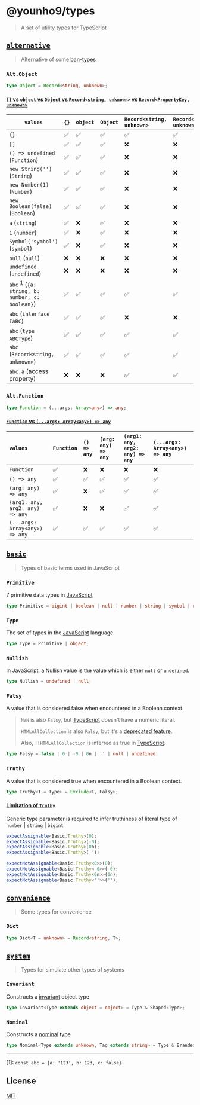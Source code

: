 # @younho9/types

> A set of utility types for TypeScript

## [`alternative`](src/alternative.ts)

> Alternative of some [ban-types](https://github.com/typescript-eslint/typescript-eslint/blob/master/packages/eslint-plugin/docs/rules/ban-types.md)

### `Alt.Object`

```ts
type Object = Record<string, unknown>;
```

#### [`{}` vs `object` vs `Object` vs `Record<string, unknown>` vs `Record<PropertyKey, unknown>`](__tests__/alternative.test-d.ts#L33)

| `values`                                                          | `{}` | `object` | `Object` | `Record<string, unknown>` | `Record<PropertyKey, unknown>` |
| ----------------------------------------------------------------- | :--- | :------- | :------- | :------------------------ | :----------------------------- |
| `{}`                                                              | ✅   | ✅       | ✅       | ✅                        | ✅                             |
| `[]`                                                              | ✅   | ✅       | ✅       | ❌                        | ❌                             |
| `() => undefined` (`Function`)                                    | ✅   | ✅       | ✅       | ❌                        | ❌                             |
| `new String('')` (`String`)                                       | ✅   | ✅       | ✅       | ❌                        | ❌                             |
| `new Number(1)` (`Number`)                                        | ✅   | ✅       | ✅       | ❌                        | ❌                             |
| `new Boolean(false)` (`Boolean`)                                  | ✅   | ✅       | ✅       | ❌                        | ❌                             |
| `a` (`string`)                                                    | ✅   | ❌       | ✅       | ❌                        | ❌                             |
| `1` (`number`)                                                    | ✅   | ❌       | ✅       | ❌                        | ❌                             |
| `Symbol('symbol')` (`symbol`)                                     | ✅   | ❌       | ✅       | ❌                        | ❌                             |
| `null` (`null`)                                                   | ❌   | ❌       | ❌       | ❌                        | ❌                             |
| `undefined` (`undefined`)                                         | ❌   | ❌       | ❌       | ❌                        | ❌                             |
| `abc` <sup>[1](#abc)</sup> (`{a: string; b: number; c: boolean}`) | ✅   | ✅       | ✅       | ✅                        | ✅                             |
| `abc` (`interface IABC`)                                          | ✅   | ✅       | ✅       | ❌                        | ❌                             |
| `abc` (`type ABCType`)                                            | ✅   | ✅       | ✅       | ✅                        | ✅                             |
| `abc` (`Record<string, unknown>`)                                 | ✅   | ✅       | ✅       | ✅                        | ✅                             |
| `abc.a` (access property)                                         | ❌   | ❌       | ❌       | ✅                        | ✅                             |

### `Alt.Function`

```ts
type Function = (...args: Array<any>) => any;
```

#### [`Function` vs `(...args: Array<any>) => any`](__tests__/alternative.test-d.ts#L243)

| `values`                        | `Function` | `() => any` | `(arg: any) => any` | `(arg1: any, arg2: any) => any` | `(...args: Array<any>) => any` |
| :------------------------------ | :--------- | :---------- | :------------------ | :------------------------------ | :----------------------------- |
| `Function`                      | ✅         | ❌          | ❌                  | ❌                              | ❌                             |
| `() => any`                     | ✅         | ✅          | ✅                  | ✅                              | ✅                             |
| `(arg: any) => any`             | ✅         | ❌          | ✅                  | ✅                              | ✅                             |
| `(arg1: any, arg2: any) => any` | ✅         | ❌          | ❌                  | ✅                              | ✅                             |
| `(...args: Array<any>) => any`  | ✅         | ✅          | ✅                  | ✅                              | ✅                             |

## [`basic`](src/basic.ts)

> Types of basic terms used in JavaScript

### `Primitive`

7 primitive data types in [JavaScript](https://developer.mozilla.org/en-US/docs/Glossary/Primitive)

```ts
type Primitive = bigint | boolean | null | number | string | symbol | undefined;
```

### `Type`

The set of types in the [JavaScript](https://developer.mozilla.org/en-US/docs/Web/JavaScript/Data_structures#javascript_types) language.

```ts
type Type = Primitive | object;
```

### `Nullish`

In JavaScript, a [Nullish](https://developer.mozilla.org/en-US/docs/Glossary/Nullish) value is the value which is either `null` or `undefined`.

```ts
type Nullish = undefined | null;
```

### `Falsy`

A value that is considered false when encountered in a Boolean context.

> `NaN` is also `Falsy`, but [TypeScript](https://github.com/Microsoft/TypeScript/issues/15135) doesn't have a numeric literal.
>
> `HTMLAllCollection` is also `Falsy`, but it's a [deprecated feature](https://developer.mozilla.org/en-US/docs/Web/API/Document/all).
>
> Also, `!!HTMLAllCollection` is inferred as true in [TypeScript](https://www.typescriptlang.org/play?#code/MYewdgzgLgBAlhAEgFQLIBkCCAbbBhEXAU2CjnGQCcBXKACwE8YBeGAQjYBMRhqBbImCgA6AIa4A3EA).

```ts
type Falsy = false | 0 | -0 | 0n | '' | null | undefined;
```

### `Truthy`

A value that is considered true when encountered in a Boolean context.

```ts
type Truthy<T = Type> = Exclude<T, Falsy>;
```

#### [Limitation of `Truthy`](__tests__/basic.test-d.ts#L170)

Generic type parameter is required to infer truthiness of literal type of `number` | `string` | `bigint`

```ts
expectAssignable<Basic.Truthy>(0);
expectAssignable<Basic.Truthy>(-0);
expectAssignable<Basic.Truthy>(0n);
expectAssignable<Basic.Truthy>('');

expectNotAssignable<Basic.Truthy<0>>(0);
expectNotAssignable<Basic.Truthy<-0>>(-0);
expectNotAssignable<Basic.Truthy<0n>>(0n);
expectNotAssignable<Basic.Truthy<''>>('');
```

## [`convenience`](src/convenience.ts)

> Some types for convenience

### `Dict`

```ts
type Dict<T = unknown> = Record<string, T>;
```

## [`system`](src/system.ts)

> Types for simulate other types of systems

### `Invariant`

<!-- prettier-ignore -->
Constructs a [invariant](https://en.wikipedia.org/wiki/Covariance_and_contravariance_(computer_science)#:~:text=invariant%20or%20nonvariant%20if%20not%20variant.) object type

```ts
type Invariant<Type extends object = object> = Type & Shaped<Type>;
```

### `Nominal`

Constructs a [nominal](https://en.wikipedia.org/wiki/Nominal_type_system) type

```ts
type Nominal<Type extends unknown, Tag extends string> = Type & Branded<Tag>;
```

---

<a name="abc">[1]</a>: `const abc = {a: '123', b: 123, c: false}`

## License

[MIT](../../LICENSE)
